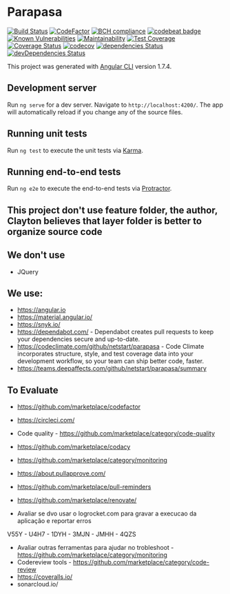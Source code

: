 # Parapasa
[![Build Status](https://travis-ci.org/netstart/parapasa.svg?branch=master)](https://travis-ci.org/netstart/parapasa)
[![CodeFactor](https://www.codefactor.io/repository/github/netstart/parapasa/badge)](https://www.codefactor.io/repository/github/netstart/parapasa)
[![BCH compliance](https://bettercodehub.com/edge/badge/netstart/parapasa?branch=master)](https://bettercodehub.com/)
[![codebeat badge](https://codebeat.co/badges/cf916cbf-c6e0-4471-a450-e72e242de321)](https://codebeat.co/projects/github-com-netstart-parapasa-master)
[![Known Vulnerabilities](https://snyk.io/test/github/netstart/parapasa/badge.svg?targetFile=package.json)](https://snyk.io/test/github/netstart/parapasa?targetFile=package.json)
[![Maintainability](https://api.codeclimate.com/v1/badges/e578fb2b6fa6e2adbda1/maintainability)](https://codeclimate.com/github/netstart/parapasa/maintainability)
[![Test Coverage](https://api.codeclimate.com/v1/badges/e578fb2b6fa6e2adbda1/test_coverage)](https://codeclimate.com/github/netstart/parapasa/test_coverage)
[![Coverage Status](https://coveralls.io/repos/github/netstart/parapasa/badge.svg?branch=master)](https://coveralls.io/github/netstart/parapasa?branch=master)
[![codecov](https://codecov.io/gh/netstart/parapasa/branch/master/graph/badge.svg)](https://codecov.io/gh/netstart/parapasa)
[![dependencies Status](https://david-dm.org/netstart/parapasa/status.svg)](https://david-dm.org/netstart/parapasa)
[![devDependencies Status](https://david-dm.org/netstart/parapasa/dev-status.svg)](https://david-dm.org/netstart/parapasa?type=dev)

This project was generated with [Angular CLI](https://github.com/angular/angular-cli) version 1.7.4.

## Development server

Run `ng serve` for a dev server. Navigate to `http://localhost:4200/`. The app will automatically reload if you change any of the source files.


## Running unit tests

Run `ng test` to execute the unit tests via [Karma](https://karma-runner.github.io).

## Running end-to-end tests

Run `ng e2e` to execute the end-to-end tests via [Protractor](http://www.protractortest.org/).


## This project don't use feature folder, the author, Clayton believes that layer folder is better to organize source code


## We don't use
  * JQuery

## We use:
  - https://angular.io
  - https://material.angular.io/
  - https://snyk.io/
  - https://dependabot.com/ - Dependabot creates pull requests to keep your dependencies secure and up-to-date.
  - https://codeclimate.com/github/netstart/parapasa - Code Climate incorporates structure, style, and test coverage data into your development workflow, so your team can ship better code, faster.
  - https://teams.deepaffects.com/github/netstart/parapasa/summary


## To Evaluate
- https://github.com/marketplace/codefactor
- https://circleci.com/
- Code quality - https://github.com/marketplace/category/code-quality
- https://github.com/marketplace/codacy
- https://github.com/marketplace/category/monitoring
- https://about.pullapprove.com/
- https://github.com/marketplace/pull-reminders
- https://github.com/marketplace/renovate/
  
- Avaliar se dvo usar o logrocket.com para gravar a execucao da aplicação e reportar erros

V55Y - U4H7 - 1DYH - 3MJN - JMHH - 4QZS

- Avaliar outras ferramentas para ajudar no trobleshoot - https://github.com/marketplace/category/monitoring
- Codereview tools - https://github.com/marketplace/category/code-review
- https://coveralls.io/
- sonarcloud.io/

 
 
